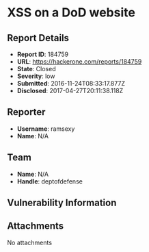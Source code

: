 # XSS on a DoD website

## Report Details
- **Report ID**: 184759
- **URL**: https://hackerone.com/reports/184759
- **State**: Closed
- **Severity**: low
- **Submitted**: 2016-11-24T08:33:17.877Z
- **Disclosed**: 2017-04-27T20:11:38.118Z

## Reporter
- **Username**: ramsexy
- **Name**: N/A

## Team
- **Name**: N/A
- **Handle**: deptofdefense

## Vulnerability Information


## Attachments
No attachments
